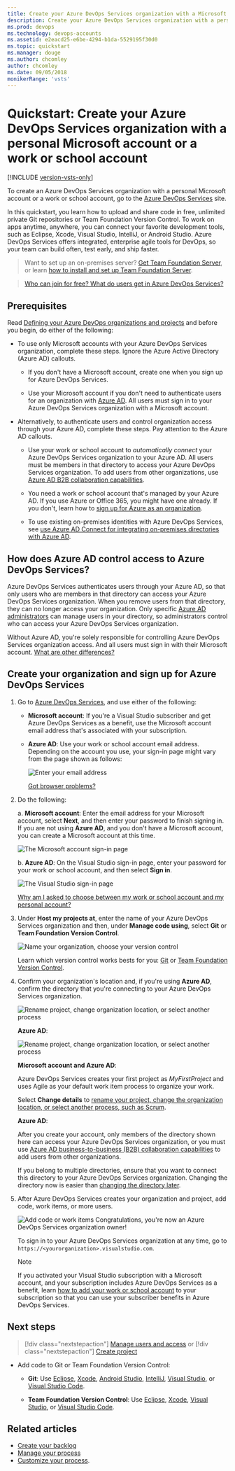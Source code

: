 ```yaml
---
title: Create your Azure DevOps Services organization with a Microsoft account or a work account
description: Create your Azure DevOps Services organization with a personal Microsoft account or a work or school account
ms.prod: devops
ms.technology: devops-accounts
ms.assetid: e2eacd25-e6be-4294-b1da-5529195f30d0
ms.topic: quickstart
ms.manager: douge
ms.author: chcomley
author: chcomley
ms.date: 09/05/2018
monikerRange: 'vsts'
---
```


# Quickstart: Create your Azure DevOps Services organization with a personal Microsoft account or a work or school account

[!INCLUDE [version-vsts-only](../../_shared/version-vsts-only.md)]

To create an Azure DevOps Services organization with a personal Microsoft account or a work or school account, go to the [Azure DevOps Services](https://visualstudio.microsoft.com/products/visual-studio-team-services-vs) site.

In this quickstart, you learn how to upload and share code in free, unlimited private Git repositories or Team Foundation Version Control. To work on apps anytime, anywhere, you can connect your favorite development tools, such as Eclipse, Xcode, Visual Studio, IntelliJ, or Android Studio. Azure DevOps Services offers integrated, enterprise agile tools for DevOps, so your team can build often, test early, and ship faster.

> Want to set up an on-premises server? [Get Team Foundation Server](https://visualstudio.microsoft.com/products/tfs-overview-vs), or learn [how to install and set up Team Foundation Server](/tfs/server/install/get-started). 

> [Who can join for free?  What do users get in Azure DevOps Services?](faq-create-organization.md#free-users)

<a name="how-sign-up"></a>

## Prerequisites

Read [Defining your Azure DevOps organizations and projects](../../user-guide/define-organizations-and-projects.md) and before you begin, do either of the following:

* To use only Microsoft accounts with your Azure DevOps Services organization, complete these steps. Ignore the Azure Active Directory (Azure AD) callouts.

   * If you don't have a Microsoft account, create one when you sign up for Azure DevOps Services.

   * Use your Microsoft account if you don't need to authenticate users for an organization with [Azure AD](https://azure.microsoft.com/documentation/articles/active-directory-whatis/). All users must sign in to your Azure DevOps Services organization with a Microsoft account.

* Alternatively, to authenticate users and control organization access through your Azure AD, complete these steps. Pay attention to the Azure AD callouts.

	* Use your work or school account to *automatically connect* your Azure DevOps Services organization to your Azure AD. All users must be members in that directory to access your Azure DevOps Services organization. To add users from other organizations, use [Azure AD B2B collaboration capabilities](/azure/active-directory/active-directory-b2b-what-is-azure-ad-b2b).

	* You need a work or school account that's managed by your Azure AD. If you use Azure or Office 365, you might have one already. If you don't, learn how to [sign up for Azure as an organization](https://azure.microsoft.com/documentation/articles/sign-up-organization/).

	* To use existing on-premises identities with Azure DevOps Services, see [use Azure AD Connect for integrating on-premises directories with Azure AD](https://azure.microsoft.com/documentation/articles/active-directory-aadconnect/).


## How does Azure AD control access to Azure DevOps Services?

Azure DevOps Services authenticates users through your Azure AD, so that only users who are members in that directory can access your Azure DevOps Services organization. When you remove users from that directory, they can no longer access your organization. Only specific [Azure AD administrators](https://azure.microsoft.com/documentation/articles/active-directory-assign-admin-roles/) can manage users in your directory, so administrators control who can access your Azure DevOps Services organization.

Without Azure AD, you're solely responsible for controlling Azure DevOps Services organization access. And all users must sign in with their Microsoft account. 
[What are other differences?](faq-create-organization.md#SignInOrganizationDifferences)

<a name="SignIn"></a>

## Create your organization and sign up for Azure DevOps Services

1. Go to [Azure DevOps Services](https://go.microsoft.com/fwlink/?LinkId=307137), and use either of the following:

	* **Microsoft account**: If you're a Visual Studio subscriber and get Azure DevOps Services as a benefit, use the Microsoft account email address that's associated with your subscription. 

	* **Azure AD**: Use your work or school account email address. Depending on the account you use, your sign-in page might vary from the page shown as follows:

	  ![Enter your email address](_img/_shared/sign-in.png)

	  [Got browser problems?](faq-create-organization.md#browser-problems)

2. Do the following:

    a. **Microsoft account**: Enter the email address for your Microsoft account, select **Next**, and then enter your password to finish signing in.  
    If you are not using **Azure AD**, and you don't have a Microsoft account, you can create a Microsoft account at this time.

	  ![The Microsoft account sign-in page](_img/_shared/sign-in-msa2.png)
	
	b. **Azure AD**: On the Visual Studio sign-in page, enter your password for your work or school account, and then select **Sign in**.
	
	  ![The Visual Studio sign-in page](_img/_shared/sign-in-aad.png)

	  [Why am I asked to choose between my work or school account and my personal account?](faq-create-organization.md#ChooseOrgAcctMSAcct)

3. Under **Host my projects at**, enter the name of your Azure DevOps Services organization and then, under **Manage code using**, select **Git** or **Team Foundation Version Control**.

	![Name your organization, choose your version control](_img/sign-up-visual-studio-team-services/create-team-services-organization-directory.png)

	Learn which version control works bests for you: [Git](../../repos/git/overview.md) or [Team Foundation Version Control](../../repos/tfvc/overview.md).

4. Confirm your organization's location and, if you're using **Azure AD**, confirm the directory that you're connecting to your Azure DevOps Services organization. 

	![Rename project, change organization location, or select another process](_img/sign-up-visual-studio-team-services/check-organization-location-standard.png)
	
	**Azure AD**:
	
	![Rename project, change organization location, or select another process](_img/sign-up-visual-studio-team-services/change-organization-directory.png)

    **Microsoft account and Azure AD**: 
    
    Azure DevOps Services creates your first project as *MyFirstProject*	and uses Agile as your default work item process to organize your work. 
	
    Select **Change details** to [rename your project, change the organization location, or select another process, such as Scrum](faq-create-organization.md#organization-location).
	
	**Azure AD**: 

    After you create your account, only members of the directory shown here can access your Azure DevOps Services organization, or you must use [Azure AD business-to-business (B2B) collaboration capabilities](/azure/active-directory/active-directory-b2b-what-is-azure-ad-b2b) to add users from other organizations. 

    If you belong to multiple directories, ensure that you want to connect this directory to your Azure DevOps Services organization. Changing the directory now is easier than [changing the directory later](faq-create-organization.md#ChangeDirectory).

5. After Azure DevOps Services creates your organization and project, add code, work items, or more users.

    ![Add code or work items](_img/_shared/project-created.png)
	Congratulations, you're now an Azure DevOps Services organization owner! 

	To sign in to your Azure DevOps Services organization at any time, go to `https://<yourorganization>.visualstudio.com`.

	> [!NOTE]
	> If you activated your Visual Studio subscription with a Microsoft account, and your subscription includes Azure DevOps Services as a benefit, learn [how to add your work or school account](../../billing/link-msdn-subscription-to-organizational-account-vs.md) to your subscription so that you can use your subscriber benefits in Azure DevOps Services.

## Next steps

> [!div class="nextstepaction"]
> [Manage users and access](add-organization-users-from-user-hub.md)
> or
> [!div class="nextstepaction"]
> [Create project](../projects/create-project.md)

* Add code to Git or Team Foundation Version Control:

	* **Git**: Use [Eclipse](../../java/download-eclipse-plug-in.md),
	[Xcode](../../repos/git/share-your-code-in-git-xcode.md), 
	[Android Studio](/../../java/download-android-studio-plug-in), 
	[IntelliJ](/../../java/download-intellij-plug-in), 
	[Visual Studio](../../repos/git/share-your-code-in-git-vs-2017.md), or 
	[Visual Studio Code](https://code.visualstudio.com/docs/editor/versioncontrol).

	* **Team Foundation Version Control**: Use [Eclipse](/../../java/download-eclipse-plug-in), 
	[Xcode](../../repos/tfvc/share-your-code-in-tfvc-xcode.md), 
	[Visual Studio](../../repos/tfvc/use-visual-studio-git.md), or 
	[Visual Studio Code](https://code.visualstudio.com/docs/editor/versioncontrol).

## Related articles

* [Create your backlog](../../boards/backlogs/create-your-backlog.md)
* [Manage your process](../../organizations/settings/work/manage-process.md)
* [Customize your process](../../organizations/settings/work/customize-process.md).